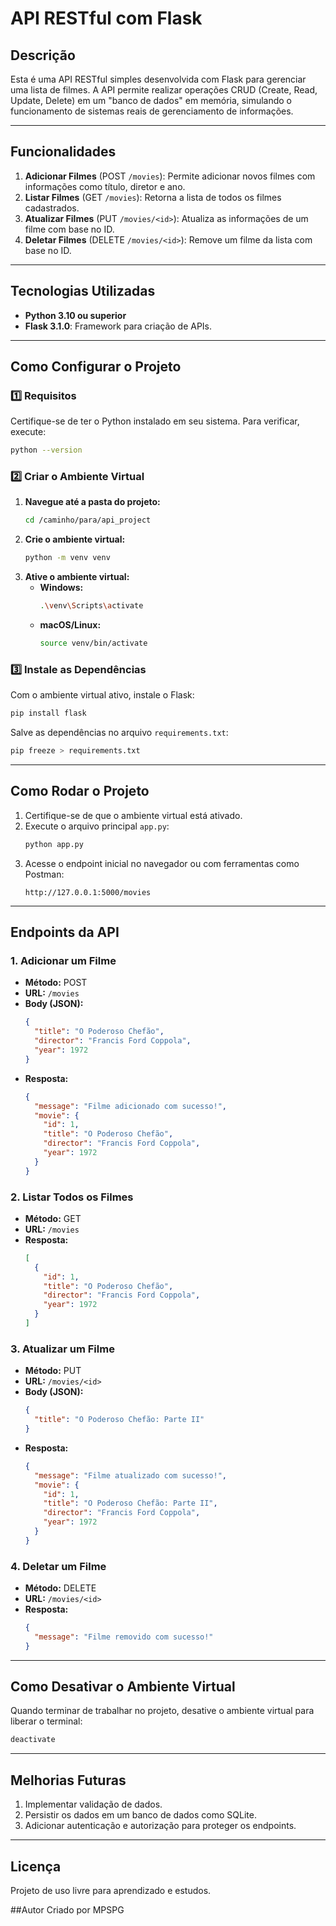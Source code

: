# API RESTful com Flask

## Descrição
Esta é uma API RESTful simples desenvolvida com Flask para gerenciar uma lista de filmes. A API permite realizar operações CRUD (Create, Read, Update, Delete) em um "banco de dados" em memória, simulando o funcionamento de sistemas reais de gerenciamento de informações.

---

## Funcionalidades
1. **Adicionar Filmes** (POST `/movies`): Permite adicionar novos filmes com informações como título, diretor e ano.
2. **Listar Filmes** (GET `/movies`): Retorna a lista de todos os filmes cadastrados.
3. **Atualizar Filmes** (PUT `/movies/<id>`): Atualiza as informações de um filme com base no ID.
4. **Deletar Filmes** (DELETE `/movies/<id>`): Remove um filme da lista com base no ID.

---

## Tecnologias Utilizadas

- **Python 3.10 ou superior**
- **Flask 3.1.0**: Framework para criação de APIs.

---

## Como Configurar o Projeto

### 1️⃣ Requisitos

Certifique-se de ter o Python instalado em seu sistema.
Para verificar, execute:
```bash
python --version
```

### 2️⃣ Criar o Ambiente Virtual
1. **Navegue até a pasta do projeto:**
   ```bash
   cd /caminho/para/api_project
   ```
2. **Crie o ambiente virtual:**
   ```bash
   python -m venv venv
   ```
3. **Ative o ambiente virtual:**
   - **Windows:**
     ```bash
     .\venv\Scripts\activate
     ```
   - **macOS/Linux:**
     ```bash
     source venv/bin/activate
     ```

### 3️⃣ Instale as Dependências

Com o ambiente virtual ativo, instale o Flask:
```bash
pip install flask
```

Salve as dependências no arquivo `requirements.txt`:
```bash
pip freeze > requirements.txt
```

---

## Como Rodar o Projeto

1. Certifique-se de que o ambiente virtual está ativado.
2. Execute o arquivo principal `app.py`:
   ```bash
   python app.py
   ```
3. Acesse o endpoint inicial no navegador ou com ferramentas como Postman:
   ```
   http://127.0.0.1:5000/movies
   ```

---

## Endpoints da API

### **1. Adicionar um Filme**
- **Método:** POST
- **URL:** `/movies`
- **Body (JSON):**
  ```json
  {
    "title": "O Poderoso Chefão",
    "director": "Francis Ford Coppola",
    "year": 1972
  }
  ```
- **Resposta:**
  ```json
  {
    "message": "Filme adicionado com sucesso!",
    "movie": {
      "id": 1,
      "title": "O Poderoso Chefão",
      "director": "Francis Ford Coppola",
      "year": 1972
    }
  }
  ```

### **2. Listar Todos os Filmes**
- **Método:** GET
- **URL:** `/movies`
- **Resposta:**
  ```json
  [
    {
      "id": 1,
      "title": "O Poderoso Chefão",
      "director": "Francis Ford Coppola",
      "year": 1972
    }
  ]
  ```

### **3. Atualizar um Filme**
- **Método:** PUT
- **URL:** `/movies/<id>`
- **Body (JSON):**
  ```json
  {
    "title": "O Poderoso Chefão: Parte II"
  }
  ```
- **Resposta:**
  ```json
  {
    "message": "Filme atualizado com sucesso!",
    "movie": {
      "id": 1,
      "title": "O Poderoso Chefão: Parte II",
      "director": "Francis Ford Coppola",
      "year": 1972
    }
  }
  ```

### **4. Deletar um Filme**
- **Método:** DELETE
- **URL:** `/movies/<id>`
- **Resposta:**
  ```json
  {
    "message": "Filme removido com sucesso!"
  }
  ```

---

## Como Desativar o Ambiente Virtual

Quando terminar de trabalhar no projeto, desative o ambiente virtual para liberar o terminal:

```bash
deactivate
```

---

## Melhorias Futuras
1. Implementar validação de dados.
2. Persistir os dados em um banco de dados como SQLite.
3. Adicionar autenticação e autorização para proteger os endpoints.

---

## Licença

Projeto de uso livre para aprendizado e estudos.

##Autor
Criado por MPSPG
